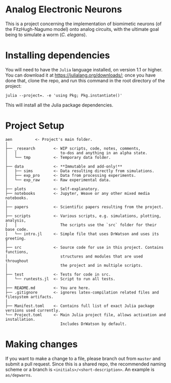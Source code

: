 # Analog Electronic Neurons

This is a project concerning the implementation of biomimetic neurons (of the FitzHugh-Nagumo model) onto analog circuits, with the ultimate goal being to simulate a worm (_C. elegans_).

# Installing dependencies

You will need to have the `Julia` language installed, on version 1.1 or higher.  You can download it at https://julialang.org/downloads/; once you have done that, clone the repo, and run this command in the root directory of the project:

`julia --project=. -e 'using Pkg; Pkg.instantiate()'`

This will install all the Julia package dependencies.

# Project Setup
```
aen          <- Project's main folder.
│
├── _research        <- WIP scripts, code, notes, comments,
│   |                   to-dos and anything in an alpha state.
│   └── tmp          <- Temporary data folder.
│
├── data             <- **Immutable and add-only!**
│   ├── sims         <- Data resulting directly from simulations.
│   ├── exp_pro      <- Data from processing experiments.
│   └── exp_raw      <- Raw experimental data.
│
├── plots            <- Self-explanatory.
├── notebooks        <- Jupyter, Weave or any other mixed media notebooks.
│
├── papers           <- Scientific papers resulting from the project.
│
├── scripts          <- Various scripts, e.g. simulations, plotting, analysis,
│   │                   The scripts use the `src` folder for their base code.
│   └── intro.jl     <- Simple file that uses DrWatson and uses its greeting.
│
├── src              <- Source code for use in this project. Contains functions,
│                       structures and modules that are used throughout
│                       the project and in multiple scripts.
│
├── test             <- Tests for code in src.
│   └── runtests.jl  <- Script to run all tests.
│
├── README.md        <- You are here.
├── .gitignore       <- ignores latex-compilation related files and filesystem artifacts.
│
├── Manifest.toml    <- Contains full list of exact Julia package versions used currently.
└── Project.toml     <- Main Julia project file, allows activation and installation.
                        Includes DrWatson by default.
```

# Making changes

If you want to make a change to a file, please branch out from `master` and submit a pull request.  Since this is a shared repo, the recommended naming scheme or a branch is `<initials>/<short-description>`.  An example is `as/depwarns`.
